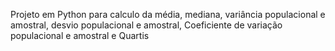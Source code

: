 Projeto em Python para calculo da média, mediana, variância populacional e amostral, desvio populacional e amostral, Coeficiente de variação populacional e amostral e Quartis
